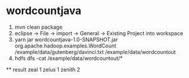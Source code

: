 # wordcountjava 

1) mvn clean package
2) eclipse -> File -> import -> General -> Existing Project into workspace
3) yarn jar wordcountjava-1.0-SNAPSHOT.jar org.apache.hadoop.examples.WordCount /example/data/gutenberg/davinci.txt /example/data/wordcountout
4) hdfs dfs -cat /example/data/wordcountout/*

** result
  zeal    1
  zelus   1
  zenith  2